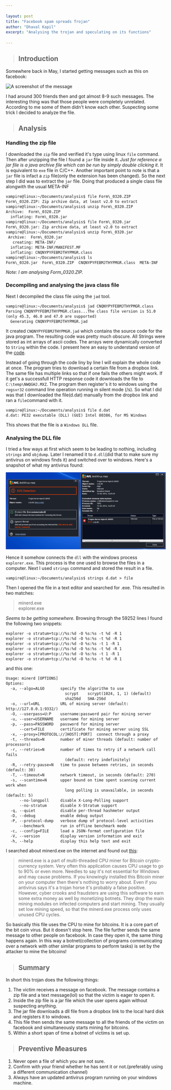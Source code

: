 ```yaml
---

layout: post
title: "Facebook spam spreads Trojan"
author: "Dhaval Kapil"
excerpt: "Analysing the trojan and speculating on its functions"

---
```


> ## Introduction

Somewhere back in May, I started getting messages such as this on facebook:

![A screenshot of the message](/assets/images/Facebook-spam-spreads-Trojan/fb\_message\_snipet.png)

I had around 300 friends then and got almost 8-9 such messages. The interesting thing was that those people were completely unrelated. According to me some of them didn't know each other. Suspecting some trick I decided to analyze the file.

> ## Analysis

### Handling the zip file

I downloaded the `zip` file and verified it's type using linux `file` command. Then after unzipping the file I found a `jar` file inside it. _Just for reference a jar file is a java archive file which can be run by simply double clicking it_. It is equivalent to `exe` file in C/C++. Another important point to note is that a `jar` file is infact a `zip` file(only the extension has been changed). So the next step I did was to extract the `jar` file. Doing that produced a single class file alongwith the usual META-INF
    
    vampire@linux:~/Documents/analysis$ file Form\_0320.ZIP 
    Form\_0320.ZIP: Zip archive data, at least v2.0 to extract
    vampire@linux:~/Documents/analysis$ unzip Form\_0320.ZIP 
    Archive:  Form\_0320.ZIP
      inflating: Form\_0320.jar           
    vampire@linux:~/Documents/analysis$ file Form\_0320.jar
    Form\_0320.jar: Zip archive data, at least v2.0 to extract
    vampire@linux:~/Documents/analysis$ unzip Form\_0320.jar 
     Archive:  Form\_0320.jar
       creating: META-INF/
      inflating: META-INF/MANIFEST.MF    
      inflating: CNQNYPYFEBMJTHYPMGR.class         
    vampire@linux:~/Documents/analysis$ ls
    Form\_0320.jar  Form\_0320.ZIP  CNQNYPYFEBMJTHYPMGR.class  META-INF

_Note: I am analysing Form\_0320.ZIP._

### Decompiling and analysing the java class file

Next I decompiled the class file using the `jad` tool. 

    vampire@linux:~/Documents/analysis$ jad CNQNYPYFEBMJTHYPMGR.class 
    Parsing CNQNYPYFEBMJTHYPMGR.class...The class file version is 51.0 (only 45.3, 46.0 and 47.0 are supported)
      Generating CNQNYPYFEBMJTHYPMGR.jad

It created `CNQNYPYFEBMJTHYPMGR.jad` which contains the source code for the java program. The resulting code was pretty much obscure. All Strings were stored as int arrays of ascii codes. The arrays were dynamically converted to `String` within the code. I present here an easy to understand version of the [code](/assets/files/Facebook-spam-spreads-Trojan/CNQNYPYFEBMJTHYPMGR.jad).

Instead of going through the code liny by line I will explain the whole code at once. The program tries to download a certain file from a dropbox link. The same file has multiple links so that if one fails the others might work. If it get's a successfull HTTP response code it downloads the file to `C:\temp\NWQGHJ.MXZ`. The program then register's it to windows using the `regsvr32` command line operation running in silent mode (/s). So what I did was that I downloaded the file(d.dat) manually from the dropbox link and ran a `file`command with it.

    vampire@linux:~/Documents/analysis$ file d.dat
    d.dat: PE32 executable (DLL) (GUI) Intel 80386, for MS Windows

This shows that the file is a `Windows DLL` file.

### Analysing the DLL file

I tried a few ways at first which seem to be leading to nothing, including `strings` and `objdump`. Later I renamed it to `d.dll`(did that to make sure my antivirus on windows finds it) and switched over to windows. Here's a snapshot of what my antivirus found:

![screenshot of my screen showing the result of the antivirus](/assets/images/Facebook-spam-spreads-Trojan/antivirus.png)

Hence it somehow connects the `dll` with the windows process `explorer.exe`. This process is the one used to browse the files in a computer. Next I used `strings` command and stored the result in a file.

    vampire@linux:~/Documents/analysis$ strings d.dat > file

Then I opened the file in a text editor and searched for .exe. This resulted in two matches:

> minerd.exe  
> explorer.exe

_Seems to be getting somewhere._ Browsing through the 59252 lines I found the following two snippets:

    explorer -o stratum+tcp://%s:%d -O %s:%s -t %d -R 1
    explorer -o stratum+tcp://%s:%d -O %s:%s -t %d -R 1
    explorer -o stratum+tcp://%s:%d -O %s:%s -t 1 -R 1
    explorer -o stratum+tcp://%s:%d -O %s:%s -t %d -R 1
    explorer -o stratum+tcp://%s:%d -O %s:%s -t 1 -R 1
    explorer -o stratum+tcp://%s:%d -O %s:%s -t %d -R 1  

and this one:

    Usage: minerd [OPTIONS]
    Options:
      -a, --algo=ALGO       specify the algorithm to use
                              scrypt    scrypt(1024, 1, 1) (default)
                              sha256d   SHA-256d
      -o, --url=URL         URL of mining server (default: http://127.0.0.1:9332/)
      -O, --userpass=U:P    username:password pair for mining server
      -u, --user=USERNAME   username for mining server
      -p, --pass=PASSWORD   password for mining server
          --cert=FILE       certificate for mining server using SSL
      -x, --proxy=[PROTOCOL://]HOST[:PORT]  connect through a proxy
      -t, --threads=N       number of miner threads (default: number of processors)
      -r, --retries=N       number of times to retry if a network call fails
                              (default: retry indefinitely)
      -R, --retry-pause=N   time to pause between retries, in seconds (default: 30)
      -T, --timeout=N       network timeout, in seconds (default: 270)
      -s, --scantime=N      upper bound on time spent scanning current work when
                              long polling is unavailable, in seconds (default: 5)
          --no-longpoll     disable X-Long-Polling support
          --no-stratum      disable X-Stratum support
      -q, --quiet           disable per-thread hashmeter output
      -D, --debug           enable debug output
      -P, --protocol-dump   verbose dump of protocol-level activities
          --benchmark       run in offline benchmark mode
      -c, --config=FILE     load a JSON-format configuration file
      -V, --version         display version information and exit
      -h, --help            display this help text and exit

I searched about minerd.exe on the internet and found out [this](http://deletemalware.blogspot.in/2013/06/what-is-minerdexe-and-how-to-remove-it.html):

> minerd.exe is a part of multi-threaded CPU miner for Bitcoin crypto-currency system. Very often this application causes CPU usage to go to 90% or even more. Needles to say it's not essential for Windows and may cause problems. If you knowingly installed this Bitcoin miner on your computer then there's nothing to worry about. Even if you antivirus says it's a trojan horse it's probably a false positive. However, cyber crooks and fraudsters are using this software to earn some extra money as well by monetizing botnets. They drop the main mining modules on infected computers and start mining. They usually set low mining speed, so that the minerd.exe process only uses unused CPU cycles.

So basically this file uses the CPU to mine for bitcoins. It is a core part of the bit coin virus. But it doesn't stop here. The file further sends the same message to other people on facebook. In case they open it, the same thing happens again. In this way a botnet(collection of programs communicating over a network with other similar programs to perform tasks) is set by the attacker to mine the bitcoins!

> ## Summary

In short this trojan does the following things:

1. The victim receives a message on facebook. The message contains a zip file and a text message(lol) so that the victim is eager to open it.
2. Inside the zip file is a jar file which the user opens again without suspecting anything.
3. The jar file downloads a dll file from a dropbox link to the local hard disk and registers it to windows.
4. This file then sends the same message to all the friends of the victim on facebook and simultaneously starts mining for bitcoins.
5. Within a short span of time a botnet of victims is set up.

> ## Preventive Measures

1. Never open a file of which you are not sure.
2. Confirm with your friend whether he has sent it or not.(preferably using a different communication channel)
3. Always have an updated antivirus program running on your windows machine.
